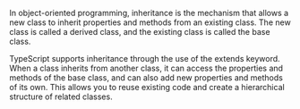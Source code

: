 In object-oriented programming, inheritance is the mechanism that allows a new class to inherit properties and methods from an existing class. The new class is called a derived class, and the existing class is called the base class.

TypeScript supports inheritance through the use of the extends keyword. When a class inherits from another class, it can access the properties and methods of the base class, and can also add new properties and methods of its own. This allows you to reuse existing code and create a hierarchical structure of related classes.
